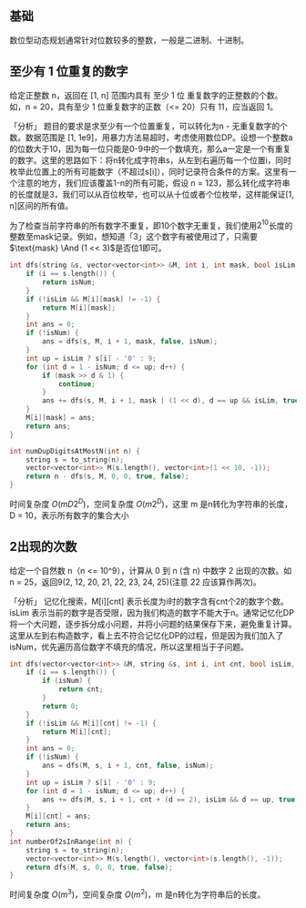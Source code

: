 ## 基础
数位型动态规划通常针对位数较多的整数，一般是二进制、十进制。


## 至少有 1 位重复的数字
给定正整数 n，返回在 [1, n] 范围内具有 至少 1 位 重复数字的正整数的个数。如，n = 20，具有至少 1 位重复数字的正数（<= 20）只有 11，应当返回 1。

「分析」
题目的要求是求至少有一个位置重复，可以转化为n - 无重复数字的个数。数据范围是 [1, 1e9]，用暴力方法易超时，考虑使用数位DP。设想一个整数a的位数大于10，因为每一位只能是0-9中的一个数填充，那么a一定是一个有重复的数字。这里的思路如下：将n转化成字符串s，从左到右遍历每一个位置i，同时枚举此位置上的所有可能数字（不超过s[i]），同时记录符合条件的方案。这里有一个注意的地方，我们应该覆盖1-n的所有可能，假设 n = 123，那么转化成字符串的长度就是3，我们可以从百位枚举，也可以从十位或者个位枚举，这样能保证[1, n]区间的所有值。

为了检查当前字符串的所有数字不重复，即10个数字无重复，我们使用$2^{10}$长度的整数至mask记录。例如，想知道「3」这个数字有被使用过了，只需要$\text{mask} \And (1 << 3)$是否位1即可。

```cpp
int dfs(string &s, vector<vector<int>> &M, int i, int mask, bool isLim, bool isNum) {
    if (i == s.length()) {
        return isNum;
    }
    if (!isLim && M[i][mask] != -1) {
        return M[i][mask];
    }
    int ans = 0;
    if (!isNum) {
        ans = dfs(s, M, i + 1, mask, false, isNum);
    }
    int up = isLim ? s[i] - '0' : 9;
    for (int d = 1 - isNum; d <= up; d++) {
        if (mask >> d & 1) {
            continue;
        }
        ans += dfs(s, M, i + 1, mask | (1 << d), d == up && isLim, true);
    }
    M[i][mask] = ans;
    return ans;
}

int numDupDigitsAtMostN(int n) {
    string s = to_string(n);
    vector<vector<int>> M(s.length(), vector<int>(1 << 10, -1));
    return n - dfs(s, M, 0, 0, true, false);
}
```
时间复杂度 $O(mD2^{D})$，空间复杂度 $O(m2^{D})$，这里 m 是n转化为字符串的长度，D = 10，表示所有数字的集合大小


## 2出现的次数
给定一个自然数 n（n <= 10^9），计算从 0 到 n (含 n) 中数字 2 出现的次数。如 n = 25，返回9(2, 12, 20, 21, 22, 23, 24, 25)(注意 22 应该算作两次)。

「分析」
记忆化搜索，M[i][cnt] 表示长度为i时的数字含有cnt个2的数字个数。isLim 表示当前的数字是否受限，因为我们构造的数字不能大于n。通常记忆化DP将一个大问题，逐步拆分成小问题，并将小问题的结果保存下来，避免重复计算。这里从左到右构造数字，看上去不符合记忆化DP的过程，但是因为我们加入了isNum，优先遍历高位数字不填充的情况，所以这里相当于子问题。


```cpp
int dfs(vector<vector<int>> &M, string &s, int i, int cnt, bool isLim, bool isNum) {
	if (i == s.length()) {
		if (isNum) {
			return cnt;
		}
		return 0;
	}
	if (!isLim && M[i][cnt] != -1) {
		return M[i][cnt];
	}
	int ans = 0;
	if (!isNum) {
		ans = dfs(M, s, i + 1, cnt, false, isNum);
	}
	int up = isLim ? s[i] - '0' : 9;
	for (int d = 1 - isNum; d <= up; d++) {
		ans += dfs(M, s, i + 1, cnt + (d == 2), isLim && d == up, true);
	}
	M[i][cnt] = ans;
	return ans;
}
int numberOf2sInRange(int n) {
	string s = to_string(n);
	vector<vector<int>> M(s.length(), vector<int>(s.length(), -1));
	return dfs(M, s, 0, 0, true, false);
}
```
时间复杂度 $O(m^{3})$，空间复杂度 $O(m^{2})$，m 是n转化为字符串后的长度。
